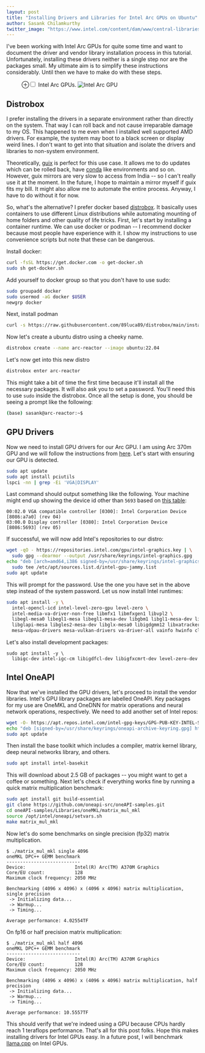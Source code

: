 ```yaml
---
layout: post
title: "Installing Drivers and Libraries for Intel Arc GPUs on Ubuntu"
author: Sasank Chilamkurthy
twitter_image: "https://www.intel.com/content/dam/www/central-libraries/us/en/images/2023-09/arc-acm128-top.png.rendition.intel.web.1920.1080.png"
---
```


I've been working with Intel Arc GPUs for quite some time and want to document the driver and vendor library installation process in this tutorial. Unfortunately, installing these drivers neither is a single step nor are the packages small. My ultimate aim is to simplify these instructions considerably. Until then we have to make do with these steps.

<figure>
<label for="mn-fig-1" class="margin-toggle">⊕</label><input type="checkbox" id="mn-fig-1" class="margin-toggle">
<span class="marginnote">Intel Arc GPUs.</span>
<img src="https://www.intel.com/content/dam/www/central-libraries/us/en/images/2023-09/arc-acm128-top.png.rendition.intel.web.1920.1080.png
" alt="Intel Arc GPU">
</figure>

## Distrobox

I prefer installing the drivers in a separate environment rather than directly on the system. That way I can roll back and not cause irreparable damage to my OS. This happened to me even when I installed well supported AMD drivers. For example, the system may boot to a black screen or display weird lines. I don't want to get into that situation and isolate the drivers and libraries to non-system environment.

Theoretically, [guix](https://guix.gnu.org/) is perfect for this use case. It allows me to do updates which can be rolled back, have [conda](https://conda.io/projects/conda/en/latest/user-guide/install/index.html) like environments and so on. However, guix mirrors are very slow to access from India -- so I can't really use it at the moment. In the future, I hope to maintain a mirror myself if guix fits my bill. It might also allow me to automate the entire process. Anyway, I have to do without it for now.

So, what's the alternative? I prefer docker based [distrobox](https://distrobox.it/). It basically uses containers to use different Linux distributions while automating mounting of home folders and other quality of life tricks. First, let's start by installing a container runtime. We can use docker or podman -- I recommend docker because most people have experience with it. I show my instructions to use convenience scripts but note that these can be dangerous.

Install docker:

```bash
curl -fsSL https://get.docker.com -o get-docker.sh
sudo sh get-docker.sh
```

Add yourself to docker group so that you don't have to use sudo:

```bash
sudo groupadd docker
sudo usermod -aG docker $USER
newgrp docker
```

Next, install podman

```bash
curl -s https://raw.githubusercontent.com/89luca89/distrobox/main/install | sudo sh
```

Now let's create a ubuntu distro using a cheeky name.

```bash
distrobox create --name arc-reactor --image ubuntu:22.04
```

Let's now get into this new distro

```bash
distrobox enter arc-reactor
```

This might take a bit of time the first time because it'll install all the necessary packages. It will also ask you to set a password. You'll need this to use `sudo` inside the distrobox. Once all the setup is done, you should be seeing a prompt like the following:

```bash
(base) sasank@arc-reactor:~$ 
```

## GPU Drivers

Now we need to install GPU drivers for our Arc GPU. I am using Arc 370m GPU and we will follow the instructions from [here](https://dgpu-docs.intel.com/driver/client/overview.html#client-install-options). Let's start with ensuring our GPU is detected.

```bash
sudo apt update
sudo apt install pciutils
lspci -nn | grep -Ei 'VGA|DISPLAY'
```

Last command should output something like the following. Your machine might end up showing the device id other than `5693` based on [this table](https://dgpu-docs.intel.com/devices/hardware-table.html):

```
00:02.0 VGA compatible controller [0300]: Intel Corporation Device [8086:a7a0] (rev 04)
03:00.0 Display controller [0380]: Intel Corporation Device [8086:5693] (rev 05)
```

If successful, we will now add Intel's repositories to our distro:

```bash
wget -qO - https://repositories.intel.com/gpu/intel-graphics.key | \
  sudo gpg --dearmor --output /usr/share/keyrings/intel-graphics.gpg
echo "deb [arch=amd64,i386 signed-by=/usr/share/keyrings/intel-graphics.gpg] https://repositories.intel.com/gpu/ubuntu jammy client" | \
  sudo tee /etc/apt/sources.list.d/intel-gpu-jammy.list
sudo apt update
```

This will prompt for the password. Use the one you have set in the above step instead of the system password. Let us now install Intel runtimes:

```bash
sudo apt install -y \
  intel-opencl-icd intel-level-zero-gpu level-zero \
  intel-media-va-driver-non-free libmfx1 libmfxgen1 libvpl2 \
  libegl-mesa0 libegl1-mesa libegl1-mesa-dev libgbm1 libgl1-mesa-dev libgl1-mesa-dri \
  libglapi-mesa libgles2-mesa-dev libglx-mesa0 libigdgmm12 libxatracker2 mesa-va-drivers \
  mesa-vdpau-drivers mesa-vulkan-drivers va-driver-all vainfo hwinfo clinfo
```

Let's also install development packages:

```
sudo apt install -y \
  libigc-dev intel-igc-cm libigdfcl-dev libigfxcmrt-dev level-zero-dev
```

## Intel OneAPI

Now that we've installed the GPU drivers, let's proceed to install the vendor libraries. Intel's GPU library packages are labelled OneAPI. Key packages for my use are OneMKL and OneDNN for matrix operations and neural network operations, respectively. We need to add another set of Intel repos:

```bash
wget -O- https://apt.repos.intel.com/intel-gpg-keys/GPG-PUB-KEY-INTEL-SW-PRODUCTS.PUB \ | gpg --dearmor | sudo tee /usr/share/keyrings/oneapi-archive-keyring.gpg > /dev/null
echo "deb [signed-by=/usr/share/keyrings/oneapi-archive-keyring.gpg] https://apt.repos.intel.com/oneapi all main" | sudo tee /etc/apt/sources.list.d/oneAPI.list
sudo apt update
```

Then install the base toolkit which includes a compiler, matrix kernel library, deep neural networks library, and others.

```bash
sudo apt install intel-basekit
```

This will download about 2.5 GB of packages -- you might want to get a coffee or something. Next let's check if everything works fine by running a quick matrix multiplication benchmark:

```bash
sudo apt install git build-essential
git clone https://github.com/oneapi-src/oneAPI-samples.git
cd oneAPI-samples/Libraries/oneMKL/matrix_mul_mkl
source /opt/intel/oneapi/setvars.sh
make matrix_mul_mkl
```

Now let's do some benchmarks on single precision (fp32) matrix multiplication.

```
$ ./matrix_mul_mkl single 4096
oneMKL DPC++ GEMM benchmark
---------------------------
Device:                  Intel(R) Arc(TM) A370M Graphics
Core/EU count:           128
Maximum clock frequency: 2050 MHz

Benchmarking (4096 x 4096) x (4096 x 4096) matrix multiplication, single precision
 -> Initializing data...
 -> Warmup...
 -> Timing...

Average performance: 4.02554TF
```

On fp16 or half precision matrix multiplication:

```
$ ./matrix_mul_mkl half 4096
oneMKL DPC++ GEMM benchmark
---------------------------
Device:                  Intel(R) Arc(TM) A370M Graphics
Core/EU count:           128
Maximum clock frequency: 2050 MHz

Benchmarking (4096 x 4096) x (4096 x 4096) matrix multiplication, half precision
 -> Initializing data...
 -> Warmup...
 -> Timing...

Average performance: 10.5557TF
```

This should verify that we're indeed using a GPU because CPUs hardly reach 1 teraflops performance. That's all for this post folks. Hope this makes installing drivers for Intel GPUs easy. In a future post, I will benchmark [llama.cpp](https://github.com/ggerganov/llama.cpp) on Intel GPUs.